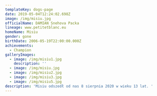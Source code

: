 ```yaml
---
templateKey: dogs-page
date: 2019-05-04T12:24:02.698Z
image: /img/misiu.jpg
officialName: DAMIAN Snehova Packa
lineage: www.petitetblanc.eu
homeName: Misiu
gender: gone
birthDate: 2006-05-19T22:00:00.000Z
achievements:
  - Champion
galleryImages:
  - image: /img/misiu1.jpg
    description: ''
  - image: /img/misiu.jpg
  - image: /img/misiu2.jpg
  - image: /img/misiu3.jpg
  - image: /img/misiu5.jpg
description: 'Misiu odszedł od nas 8 sierpnia 2020 w wieku 13 lat. '
---
```


